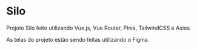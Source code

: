 # Silo

Projeto Silo feito utilizando Vue.js, Vue Router, Pinia, TailwindCSS e Axios.

As telas do projeto estão sendo feitas utilizando o Figma.
